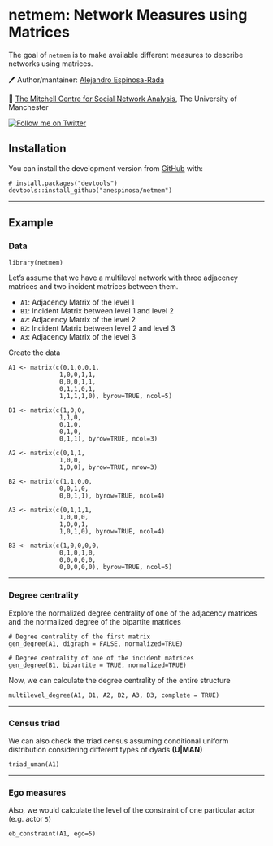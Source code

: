 
<!-- README.md is generated from README.Rmd. Please edit that file -->

netmem: Network Measures using Matrices
=======================================

<!-- badges: start -->
<!-- badges: end -->

The goal of `netmem` is to make available different measures to describe
networks using matrices.

🖊 Author/mantainer: [Alejandro
Espinosa-Rada](https://www.research.manchester.ac.uk/portal/en/researchers/alejandro-espinosa(4ed72800-e02b-47a8-a958-640b6a07f563).html)

🏫 [The Mitchell Centre for Social Network
Analysis](https://www.socialsciences.manchester.ac.uk/mitchell-centre/),
The University of Manchester

[![Follow me on
Twitter](https://img.shields.io/badge/Follow%20me%20on%20Twitter-9cf.svg)](https://twitter.com/aesp08)

Installation
------------

You can install the development version from
[GitHub](https://github.com/) with:

    # install.packages("devtools")
    devtools::install_github("anespinosa/netmem")

------------------------------------------------------------------------

Example
-------

### Data

    library(netmem)

<div class="alert alert-info">

Let’s assume that we have a multilevel network with three adjacency
matrices and two incident matrices between them.

-   `A1`: Adjacency Matrix of the level 1
-   `B1`: Incident Matrix between level 1 and level 2
-   `A2`: Adjacency Matrix of the level 2
-   `B2`: Incident Matrix between level 2 and level 3
-   `A3`: Adjacency Matrix of the level 3

</div>

Create the data

    A1 <- matrix(c(0,1,0,0,1,
                  1,0,0,1,1,
                  0,0,0,1,1,
                  0,1,1,0,1,
                  1,1,1,1,0), byrow=TRUE, ncol=5)
                  
    B1 <- matrix(c(1,0,0,
                  1,1,0,
                  0,1,0,
                  0,1,0,
                  0,1,1), byrow=TRUE, ncol=3)

    A2 <- matrix(c(0,1,1,
                  1,0,0,
                  1,0,0), byrow=TRUE, nrow=3)

    B2 <- matrix(c(1,1,0,0,
                  0,0,1,0,
                  0,0,1,1), byrow=TRUE, ncol=4)

    A3 <- matrix(c(0,1,1,1,
                  1,0,0,0,
                  1,0,0,1,
                  1,0,1,0), byrow=TRUE, ncol=4)

    B3 <- matrix(c(1,0,0,0,0,
                  0,1,0,1,0,
                  0,0,0,0,0,
                  0,0,0,0,0), byrow=TRUE, ncol=5)

------------------------------------------------------------------------

### Degree centrality

Explore the normalized degree centrality of one of the adjacency
matrices and the normalized degree of the bipartite matrices

    # Degree centrality of the first matrix
    gen_degree(A1, digraph = FALSE, normalized=TRUE)

    # Degree centrality of one of the incident matrices
    gen_degree(B1, bipartite = TRUE, normalized=TRUE)

Now, we can calculate the degree centrality of the entire structure

    multilevel_degree(A1, B1, A2, B2, A3, B3, complete = TRUE)

------------------------------------------------------------------------

### Census triad

We can also check the triad census assuming conditional uniform
distribution considering different types of dyads **(U\|MAN)**

    triad_uman(A1)

------------------------------------------------------------------------

### Ego measures

Also, we would calculate the level of the constraint of one particular
actor (e.g. actor `5`)

    eb_constraint(A1, ego=5)
